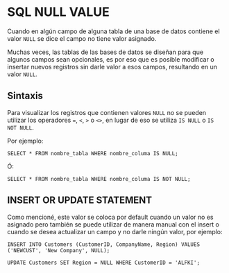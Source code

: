 # SQL NULL VALUE

Cuando en algún campo de alguna tabla de una base de datos contiene el valor `NULL` se dice el campo  no tiene valor asignado.

Muchas veces, las tablas de las bases de datos se diseñan para que algunos campos sean opcionales, es por eso que es posible modificar o insertar nuevos registros sin darle valor a esos campos, resultando en un valor `NULL`.

## Sintaxis

Para visualizar los registros que contienen valores `NULL` no se pueden utilizar los operadores `=`, `<`, `>` o `<>`, en lugar de eso se utiliza `IS NULL` o `IS NOT NULL`.

Por ejemplo: 

`SELECT * FROM nombre_tabla WHERE nombre_columa IS NULL;`

Ó:

`SELECT * FROM nombre_tabla WHERE nombre_columa IS NOT NULL;`

## INSERT OR UPDATE STATEMENT

Como mencioné, este valor se coloca por default cuando un valor no es asignado pero también se puede utilizar de manera manual con el insert o cuando se desea actualizar un campo y no darle ningún valor, por ejemplo:

`INSERT INTO Customers (CustomerID, CompanyName, Region)
VALUES ('NEWCUST', 'New Company', NULL);`

`UPDATE Customers
SET Region = NULL
WHERE CustomerID = 'ALFKI';`